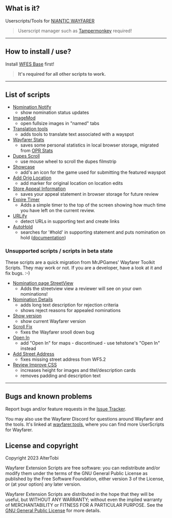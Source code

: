 ## What is it?
Userscripts/Tools for [NIANTIC WAYFARER](https://wayfarer.nianticlabs.com/)
> Userscript manager such as [Tampermonkey](https://tampermonkey.net/) required!

---

## How to install / use?
Install [WFES Base](wfes-Base.user.js) first!
> **It's required for all other scripts to work.**

---

## List of scripts
* [Nomination Notify](wfes-NominationNotify.user.js)
    - show nomination status updates
* [ImageMod](wfes-ImageMod.user.js)
    - open fullsize images in "named" tabs
* [Translation tools](en/translations.html)
    - adds tools to translate text associated with a wayspot
* [Wayfarer Stats](wfes-WayfarerStats.user.js)
    - saves some personal statistics in local browser storage, migrated from [OPR Stats](https://gitlab.com/fotofreund0815/opr-stats/)
* [Dupes Scroll](wfes-dupesScroll.user.js)
    - use mouse wheel to scroll the dupes filmstrip
* [Showcase](wfes-Showcase.user.js)
    - add's an icon for the game used for submitting the featured wayspot
* [Add Orig Location](wfes-reviewAddOrigLocation.user.js)
    - add marker for original location on location edits
* [Store Appeal Information](wfes-AppealData.user.js)
    - saves your appeal statement in browser storage for future review
* [Expire Timer](wfes-ExpireTimer.user.js)
    - Adds a simple timer to the top of the screen showing how much time you have left on the current review.
* [URLify](wfes-URLify.user.js)
    - detect URLs in supporting text and create links
* [AutoHold](wfes-AutoHold.user.js)
    - searches for '#hold' in supporting statement and puts nomination on hold ([documentation](en/autohold.html))

### Unsupported scripts / scripts in beta state
These scripts are a quick migration from MrJPGames' Wayfarer Toolkit Scripts. They
may work or not. If you are a developer, have a look at it and fix bugs. :-)

* [Nomination page StreetView](wfes-NominationsStreetView.user.js)
    - Adds the streetview view a reviewer will see on your own nominations!
* [Nomination Details](wfes-NominationDetail.user.js)
    - adds long text description for rejection criteria
    - shows reject reasons for appealed nominations
* [Show version](wfes-showWFVersion.user.js)
    - show current Wayfarer version
* [Scroll Fix](wfes-ScrollFix.user.js)
    - fixes the Wayfarer srooll down bug
* [Open In](wfes-OpenIn.user.js)
    - add "Open In" for maps - discontinued - use tehstone's "Open In" instead
* [Add Street Address](wfes-reviewAddStreetAddress.user.js)
     - fixes missing street address from WF5.2
* [Review Improve CSS](en/reviewImproveCSS.html)
    - increases height for images and titel/description cards
    - removes padding and description text

---

## Bugs and known problems

Report bugs and/or feature requests in the [Issue Tracker](https://github.com/AlterTobi/Wayfarer-Extension-Scripts/issues).

You may also use the Wayfarer Discord for questions around Wayfarer and the tools.
It's linked at [wayfarer.tools](https://wayfarer.tools/), where you can find more UserScripts for Wayfarer.

## License and copyright

Copyright 2023 AlterTobi

Wayfarer Extension Scripts are free software: you can redistribute and/or modify
them under the terms of the GNU General Public License as published by
the Free Software Foundation, either version 3 of the License, or
(at your option) any later version.

Wayfarer Extension Scripts are distributed in the hope that they will be useful,
but WITHOUT ANY WARRANTY; without even the implied warranty of
MERCHANTABILITY or FITNESS FOR A PARTICULAR PURPOSE. See the
[GNU General Public License](LICENSE.txt) for more details.
